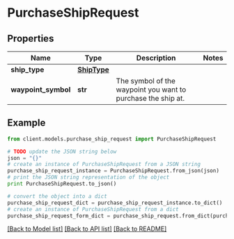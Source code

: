 # PurchaseShipRequest


## Properties

Name | Type | Description | Notes
------------ | ------------- | ------------- | -------------
**ship_type** | [**ShipType**](ShipType.md) |  | 
**waypoint_symbol** | **str** | The symbol of the waypoint you want to purchase the ship at. | 

## Example

```python
from client.models.purchase_ship_request import PurchaseShipRequest

# TODO update the JSON string below
json = "{}"
# create an instance of PurchaseShipRequest from a JSON string
purchase_ship_request_instance = PurchaseShipRequest.from_json(json)
# print the JSON string representation of the object
print PurchaseShipRequest.to_json()

# convert the object into a dict
purchase_ship_request_dict = purchase_ship_request_instance.to_dict()
# create an instance of PurchaseShipRequest from a dict
purchase_ship_request_form_dict = purchase_ship_request.from_dict(purchase_ship_request_dict)
```
[[Back to Model list]](../README.md#documentation-for-models) [[Back to API list]](../README.md#documentation-for-api-endpoints) [[Back to README]](../README.md)


